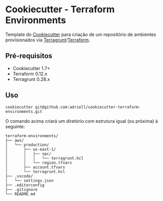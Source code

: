 # Cookiecutter - Terraform Environments

Template do [Cookiecutter][cookiecutter] para criação de um repositório de ambientes
provisionados via [Terragrunt][terragrunt]/[Terraform][terraform].

[cookiecutter]: https://cookiecutter.readthedocs.io/en/latest/
[terragrunt]: https://github.com/gruntwork-io/terragrunt/
[terraform]: https://www.terraform.io/

## Pré-requisitos

- Cookiecutter 1.7+
- Terraform 0.12.x
- Terragrunt 0.28.x

## Uso

```
cookiecutter git@github.com:adriell/cookiecutter-terraform-environments.git
```

O comando acima criará um diretório com estrutura igual (ou próxima) à seguinte:

```
terraform-environments/
├── aws/
│   └── production/
│       ├── us-east-1/
│       │   ├── vpc/
│       │   │   └── terragrunt.hcl
│       │   └── region.tfvars
│       ├── account.tfvars
│       └── terragrunt.hcl
├── .vscode/
│   └── settings.json
├── .editorconfig
├── .gitignore
└── README.md
```